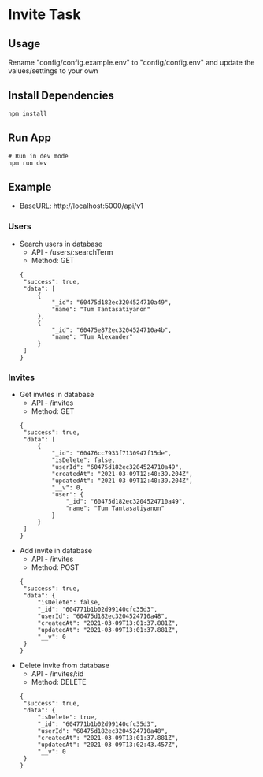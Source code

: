 # Invite Task

## Usage

Rename "config/config.example.env" to "config/config.env" and update the values/settings to your own

## Install Dependencies

```
npm install
```

## Run App

```
# Run in dev mode
npm run dev
```

## Example

- BaseURL: http://localhost:5000/api/v1

### Users
- Search users in database
  * API - /users/:searchTerm
  * Method: GET
   ```
  {
    "success": true,
    "data": [
        {
            "_id": "60475d182ec3204524710a49",
            "name": "Tum Tantasatiyanon"
        },
        {
            "_id": "60475e872ec3204524710a4b",
            "name": "Tum Alexander"
        }
    ]
  }
  ```
  
### Invites
- Get invites in database
    * API - /invites
    * Method: GET
   ```
  {
    "success": true,
    "data": [
        {
            "_id": "60476cc7933f7130947f15de",
            "isDelete": false,
            "userId": "60475d182ec3204524710a49",
            "createdAt": "2021-03-09T12:40:39.204Z",
            "updatedAt": "2021-03-09T12:40:39.204Z",
            "__v": 0,
            "user": {
                "_id": "60475d182ec3204524710a49",
                "name": "Tum Tantasatiyanon"
            }
        }
    ]
  }
  ```
- Add invite in database
    * API - /invites
    * Method: POST
   ```
  {
    "success": true,
    "data": {
        "isDelete": false,
        "_id": "604771b1b02d99140cfc35d3",
        "userId": "60475d182ec3204524710a48",
        "createdAt": "2021-03-09T13:01:37.881Z",
        "updatedAt": "2021-03-09T13:01:37.881Z",
        "__v": 0
    }
  }
  ```
- Delete invite from database
    * API - /invites/:id
    * Method: DELETE
   ```
  {
    "success": true,
    "data": {
        "isDelete": true,
        "_id": "604771b1b02d99140cfc35d3",
        "userId": "60475d182ec3204524710a48",
        "createdAt": "2021-03-09T13:01:37.881Z",
        "updatedAt": "2021-03-09T13:02:43.457Z",
        "__v": 0
    }
  }
  ```
